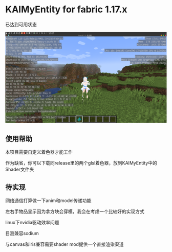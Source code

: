 # KAIMyEntity for fabric 1.17.x

已达到可用状态

![实现截图](/images/ScreenShot1.png)


## 使用帮助

本项目需要自定义着色器才能工作

作为缺省，你可以下载同release里的两个glsl着色器，放到KAIMyEntity中的Shader文件夹


## 待实现

网络通信打算做一下anim和model传递功能

左右手物品显示因为拿方块会穿模，我会在考虑一个比较好的实现方式

linux下nvidia驱动效率问题

目测兼容sodium

与canvas和iris兼容需要shader mod提供一个直接渲染渠道

